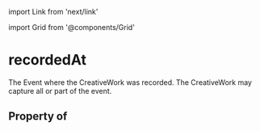 import Link from 'next/link'
  
import Grid from '@components/Grid'

# recordedAt

The Event where the CreativeWork was recorded. The CreativeWork may capture all or part of the event.

## Property of



